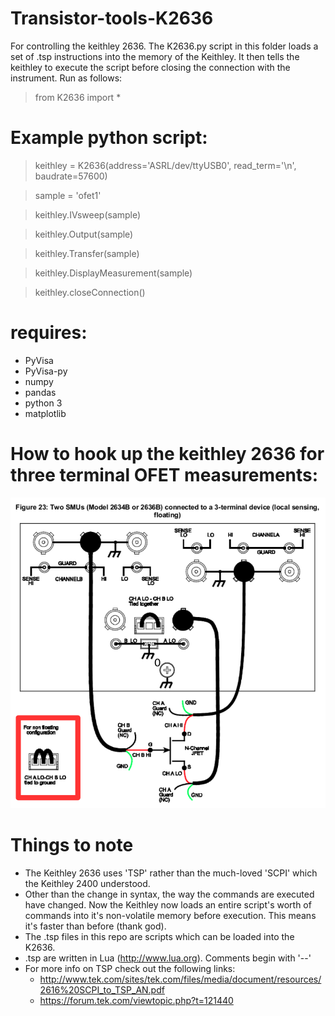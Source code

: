 # Transistor-tools-K2636
For controlling the keithley 2636.
The K2636.py script in this folder loads a set of .tsp instructions into the memory of the Keithley. It then tells the keithley to execute the script before closing the connection with the instrument. Run as follows:

> from K2636 import *

# Example python script:

>keithley = K2636(address='ASRL/dev/ttyUSB0', read_term='\n', baudrate=57600)	

>sample = 'ofet1'

>keithley.IVsweep(sample)

>keithley.Output(sample)

>keithley.Transfer(sample)

>keithley.DisplayMeasurement(sample)

>keithley.closeConnection()


# requires:
- PyVisa
- PyVisa-py
- numpy
- pandas
- python 3
- matplotlib

# How to hook up the keithley 2636 for three terminal OFET measurements:
![Alt text](K2636_connections.png?raw=true "Setup")

# Things to note
- The Keithley 2636 uses 'TSP' rather than the much-loved 'SCPI' which the Keithley 2400 understood.
- Other than the change in syntax, the way the commands are executed have changed. Now the Keithley now loads an entire script's worth of commands into it's non-volatile memory before execution. This means it's faster than before (thank god).
- The .tsp files in this repo are scripts which can be loaded into the K2636.
- .tsp are written in Lua (http://www.lua.org). Comments begin with '--'
- For more info on TSP check out the following links:
	- http://www.tek.com/sites/tek.com/files/media/document/resources/2616%20SCPI_to_TSP_AN.pdf
	- https://forum.tek.com/viewtopic.php?t=121440

